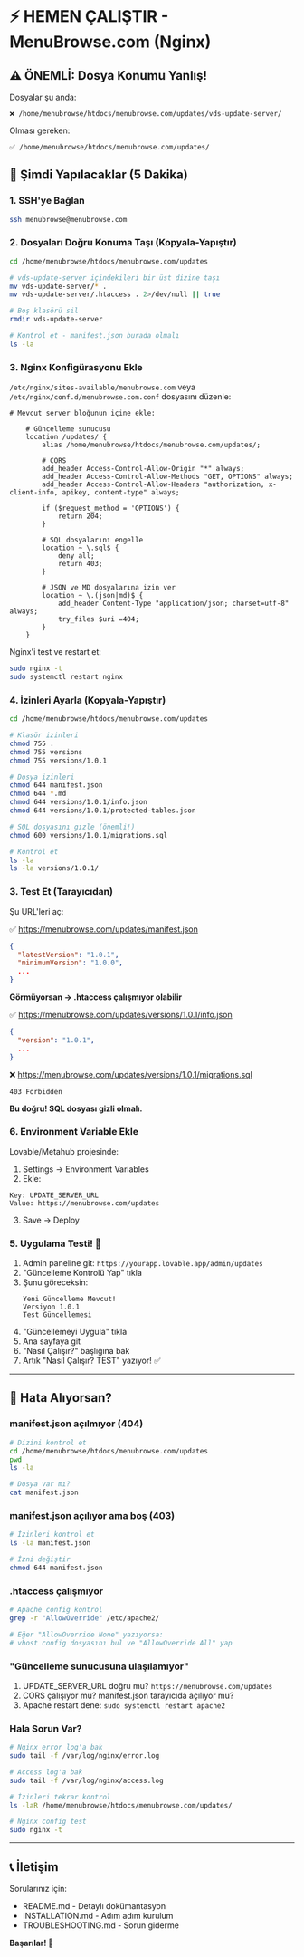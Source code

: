 # ⚡ HEMEN ÇALIŞTIR - MenuBrowse.com (Nginx)

## ⚠️ ÖNEMLİ: Dosya Konumu Yanlış!

Dosyalar şu anda:
```
❌ /home/menubrowse/htdocs/menubrowse.com/updates/vds-update-server/
```

Olması gereken:
```
✅ /home/menubrowse/htdocs/menubrowse.com/updates/
```

## 🔧 Şimdi Yapılacaklar (5 Dakika)

### 1. SSH'ye Bağlan
```bash
ssh menubrowse@menubrowse.com
```

### 2. Dosyaları Doğru Konuma Taşı (Kopyala-Yapıştır)
```bash
cd /home/menubrowse/htdocs/menubrowse.com/updates

# vds-update-server içindekileri bir üst dizine taşı
mv vds-update-server/* .
mv vds-update-server/.htaccess . 2>/dev/null || true

# Boş klasörü sil
rmdir vds-update-server

# Kontrol et - manifest.json burada olmalı
ls -la
```

### 3. Nginx Konfigürasyonu Ekle

`/etc/nginx/sites-available/menubrowse.com` veya `/etc/nginx/conf.d/menubrowse.com.conf` dosyasını düzenle:

```nginx
# Mevcut server bloğunun içine ekle:

    # Güncelleme sunucusu
    location /updates/ {
        alias /home/menubrowse/htdocs/menubrowse.com/updates/;
        
        # CORS
        add_header Access-Control-Allow-Origin "*" always;
        add_header Access-Control-Allow-Methods "GET, OPTIONS" always;
        add_header Access-Control-Allow-Headers "authorization, x-client-info, apikey, content-type" always;
        
        if ($request_method = 'OPTIONS') {
            return 204;
        }
        
        # SQL dosyalarını engelle
        location ~ \.sql$ {
            deny all;
            return 403;
        }
        
        # JSON ve MD dosyalarına izin ver
        location ~ \.(json|md)$ {
            add_header Content-Type "application/json; charset=utf-8" always;
            try_files $uri =404;
        }
    }
```

Nginx'i test ve restart et:
```bash
sudo nginx -t
sudo systemctl restart nginx
```

### 4. İzinleri Ayarla (Kopyala-Yapıştır)
```bash
cd /home/menubrowse/htdocs/menubrowse.com/updates

# Klasör izinleri
chmod 755 .
chmod 755 versions
chmod 755 versions/1.0.1

# Dosya izinleri
chmod 644 manifest.json
chmod 644 *.md
chmod 644 versions/1.0.1/info.json
chmod 644 versions/1.0.1/protected-tables.json

# SQL dosyasını gizle (önemli!)
chmod 600 versions/1.0.1/migrations.sql

# Kontrol et
ls -la
ls -la versions/1.0.1/
```

### 3. Test Et (Tarayıcıdan)

Şu URL'leri aç:

✅ https://menubrowse.com/updates/manifest.json
```json
{
  "latestVersion": "1.0.1",
  "minimumVersion": "1.0.0",
  ...
}
```
**Görmüyorsan → .htaccess çalışmıyor olabilir**

✅ https://menubrowse.com/updates/versions/1.0.1/info.json
```json
{
  "version": "1.0.1",
  ...
}
```

❌ https://menubrowse.com/updates/versions/1.0.1/migrations.sql
```
403 Forbidden
```
**Bu doğru! SQL dosyası gizli olmalı.**

### 6. Environment Variable Ekle

Lovable/Metahub projesinde:

1. Settings → Environment Variables
2. Ekle:
```
Key: UPDATE_SERVER_URL
Value: https://menubrowse.com/updates
```
3. Save → Deploy

### 5. Uygulama Testi! 🎉

1. Admin paneline git: `https://yourapp.lovable.app/admin/updates`
2. "Güncelleme Kontrolü Yap" tıkla
3. Şunu göreceksin:
   ```
   Yeni Güncelleme Mevcut!
   Versiyon 1.0.1
   Test Güncellemesi
   ```
4. "Güncellemeyi Uygula" tıkla
5. Ana sayfaya git
6. "Nasıl Çalışır?" başlığına bak
7. Artık "Nasıl Çalışır? TEST" yazıyor! ✅

---

## 🐛 Hata Alıyorsan?

### manifest.json açılmıyor (404)
```bash
# Dizini kontrol et
cd /home/menubrowse/htdocs/menubrowse.com/updates
pwd
ls -la

# Dosya var mı?
cat manifest.json
```

### manifest.json açılıyor ama boş (403)
```bash
# İzinleri kontrol et
ls -la manifest.json

# İzni değiştir
chmod 644 manifest.json
```

### .htaccess çalışmıyor
```bash
# Apache config kontrol
grep -r "AllowOverride" /etc/apache2/

# Eğer "AllowOverride None" yazıyorsa:
# vhost config dosyasını bul ve "AllowOverride All" yap
```

### "Güncelleme sunucusuna ulaşılamıyor"
1. UPDATE_SERVER_URL doğru mu? `https://menubrowse.com/updates`
2. CORS çalışıyor mu? manifest.json tarayıcıda açılıyor mu?
3. Apache restart dene: `sudo systemctl restart apache2`

### Hala Sorun Var?
```bash
# Nginx error log'a bak
sudo tail -f /var/log/nginx/error.log

# Access log'a bak
sudo tail -f /var/log/nginx/access.log

# İzinleri tekrar kontrol
ls -laR /home/menubrowse/htdocs/menubrowse.com/updates/

# Nginx config test
sudo nginx -t
```

---

## 📞 İletişim

Sorularınız için:
- README.md - Detaylı dokümantasyon
- INSTALLATION.md - Adım adım kurulum
- TROUBLESHOOTING.md - Sorun giderme

**Başarılar! 🚀**